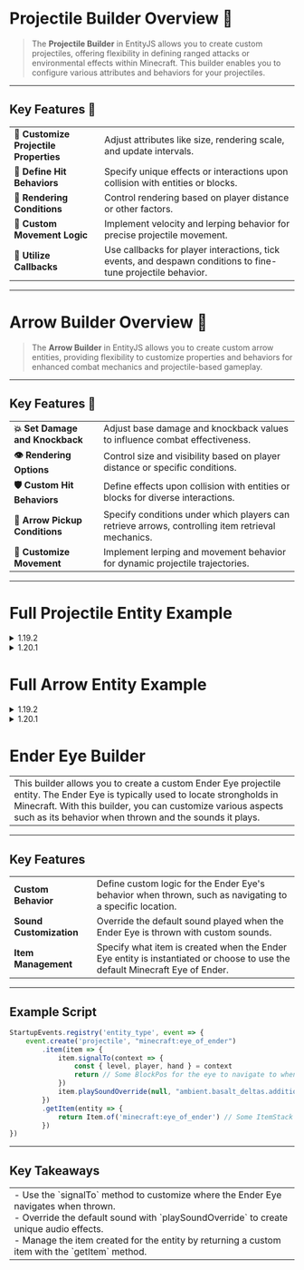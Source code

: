 # **Projectile Builder Overview** 🚀

> The **Projectile Builder** in EntityJS allows you to create custom projectiles, offering flexibility in defining ranged attacks or environmental effects within Minecraft. This builder enables you to configure various attributes and behaviors for your projectiles.

---

## Key Features 🌟

<table>
  <tr>
    <td><strong>🔧 Customize Projectile Properties</strong></td>
    <td>Adjust attributes like size, rendering scale, and update intervals.</td>
  </tr>
  <tr>
    <td><strong>🎯 Define Hit Behaviors</strong></td>
    <td>Specify unique effects or interactions upon collision with entities or blocks.</td>
  </tr>
  <tr>
    <td><strong>🎨 Rendering Conditions</strong></td>
    <td>Control rendering based on player distance or other factors.</td>
  </tr>
  <tr>
    <td><strong>💨 Custom Movement Logic</strong></td>
    <td>Implement velocity and lerping behavior for precise projectile movement.</td>
  </tr>
  <tr>
    <td><strong>🔁 Utilize Callbacks</strong></td>
    <td>Use callbacks for player interactions, tick events, and despawn conditions to fine-tune projectile behavior.</td>
  </tr>
</table>

---

# **Arrow Builder Overview** 🏹

> The **Arrow Builder** in EntityJS allows you to create custom arrow entities, providing flexibility to customize properties and behaviors for enhanced combat mechanics and projectile-based gameplay.

---

## Key Features 🔑

<table>
  <tr>
    <td><strong>💥 Set Damage and Knockback</strong></td>
    <td>Adjust base damage and knockback values to influence combat effectiveness.</td>
  </tr>
  <tr>
    <td><strong>👁️ Rendering Options</strong></td>
    <td>Control size and visibility based on player distance or specific conditions.</td>
  </tr>
  <tr>
    <td><strong>🛡️ Custom Hit Behaviors</strong></td>
    <td>Define effects upon collision with entities or blocks for diverse interactions.</td>
  </tr>
  <tr>
    <td><strong>🎯 Arrow Pickup Conditions</strong></td>
    <td>Specify conditions under which players can retrieve arrows, controlling item retrieval mechanics.</td>
  </tr>
  <tr>
    <td><strong>🏹 Customize Movement</strong></td>
    <td>Implement lerping and movement behavior for dynamic projectile trajectories.</td>
  </tr>
</table>


---

# **Full Projectile Entity Example**
<details>
<summary>1.19.2</summary>

```javascript
StartupEvents.registry('entity_type', event => {
    event.create('projectile', 'entityjs:projectile')
        /**
         * One-Off values set at the startup of the game.
         */
        .clientTrackingRange(8)
        .isAttackable(true)
        .mobCategory('misc')
        .item(item => {
            item.canThrow(true)
        })
        .sized(1, 1)
        .renderOffset(0, 0, 0)
        .renderScale(1, 1, 1)
        .updateInterval(3)
        //Setting .noItem() here will result in the builder skipping the item build altogether
        //Since the builder registers the item automatically this is the only way to prevent an item from being created here.
        //.noItem()

        /**
        * These methods below require a set return value, if the value does not match the required result
        * it will automatically default to the super method in the entity builder and output an error in logs>kubejs>startup.log.
        * 
        * Remember all callback functions are also able to be live-edited with global events!
        * 
        * Example: 
        * global.hit = entity => {
        * // Custom condition to determine if the arrow can hit a specific entity
        *  return entity.type == "minecraft:zombie"
        * }
        * 
        * .canHitEntity(entity => global.hit(entity)) // Reload this with /kubejs reload startup_scripts
        */

        .canHitEntity(entity => {
            // Custom condition to determine if the arrow can hit a specific entity
            return entity.type == "minecraft:zombie"; // Allow arrow to hit zombies only
        })
        .shouldRenderAtSqrDistance(context => {
            const { entity, distanceToPlayer } = context;
            // Custom logic to determine if the arrow should render based on distance, for example, rendering only if distance is less than 100 blocks
            return distanceToPlayer < 100;
        })

        /**
         * All methods below return void meaning they don't require a set return value to function.
         * These mostly are similar to KubeJS' normal events where you may do things on certain events your entities call!
         */

        .move(context => {
            const { entity, moverType, position } = context;
            // Custom movement logic, for example, applying velocity to the arrow
            entity.setDeltaMovement(0, 0.1, 0);
        })
        .onHitBlock(context => {
            const { entity, result } = context;
            // Custom behavior when the arrow hits a block, for example, spawning particles
            entity.level.addParticle('minecraft:campfire_cosy_smoke', entity.getX(), entity.getY(), entity.getZ(), 0, 0, 0);
        })
        .onHitEntity(context => {
            const { entity, result } = context;
            // Custom behavior when the arrow hits an entity, for example, applying potion effects
            if (result.entity.living) {
                let potion = result.entity.potionEffects
                potion.add('minecraft:luck', 200, 1, false, true)
            }
        })
        .playerTouch(context => {
            const { player, entity } = context;
            // Custom behavior when a player touches the arrow, for example, setting the player on fire.
            if (entity.age > 5) {
                player.setRemainingFireTicks(20)
                entity.remove('discarded')
            }
        })
        .tick(entity => {
            // Custom tick logic, for example, checking if the arrow is in lava and setting it on fire
            if (entity.level.getBlockState(entity.blockPosition()).getBlock().id == "minecraft:lava") {
                entity.setSecondsOnFire(5);
            }
        })
        .lerpTo(context => {
            const { entity, yaw, x, y, z, teleport, posRotationIncrements, pitch } = context;
            // Custom lerping behavior, for example, teleporting the arrow to a new position
            entity.teleportTo(x, y, z);
        })
})
```

</details>

<details>
<summary>1.20.1</summary>

```javascript
StartupEvents.registry('entity_type', event => {
    event.create('projectile', 'entityjs:projectile')
        /**
         * One-Off values set at the startup of the game.
         */
        .clientTrackingRange(8)
        .isAttackable(true)
        .mobCategory('misc')
        .item(item => {
            item.canThrow(true)
        })
        .sized(1, 1)
        .renderOffset(0, 0, 0)
        .renderScale(1, 1, 1)
        .updateInterval(3)
        //Setting .noItem() here will result in the builder skipping the item build altogether
        //Since the builder registers the item automatically this is the only way to prevent an item from being created here.
        //.noItem()

        /**
        * These methods below require a set return value, if the value does not match the required result
        * it will automatically default to the super method in the entity builder and output an error in logs>kubejs>startup.log.
        *
        * Remember all callback functions are also able to be live-edited with global events!
        *
        * Example:
        * global.hit = entity => {
        * // Custom condition to determine if the arrow can hit a specific entity
        *  return entity.type == "minecraft:zombie"
        * }
        *
        * .canHitEntity(entity => global.hit(entity)) // Reload this with /kubejs reload startup_scripts
        */

        .canHitEntity(entity => {
            // Custom condition to determine if the arrow can hit a specific entity
            return entity.type == "minecraft:zombie"; // Allow arrow to hit zombies only
        })
        .shouldRenderAtSqrDistance(context => {
            const { entity, distanceToPlayer } = context;
            // Custom logic to determine if the arrow should render based on distance, for example, rendering only if distance is less than 100 blocks
            return distanceToPlayer < 100;
        })

        /**
         * All methods below return void meaning they don't require a set return value to function.
         * These mostly are similar to KubeJS' normal events where you may do things on certain events your entities call!
         */

        .move(context => {
            const { entity, moverType, position } = context;
            // Custom movement logic, for example, applying velocity to the arrow
            entity.setDeltaMovement(0, 0.1, 0);
        })
        .onHitBlock(context => {
            const { entity, result } = context;
            // Custom behavior when the arrow hits a block, for example, spawning particles
            entity.getLevel().addParticle('minecraft:campfire_cosy_smoke', entity.getX(), entity.getY(), entity.getZ(), 0, 0, 0);
        })
        .onHitEntity(context => {
            const { entity, result } = context;
            // Custom behavior when the arrow hits an entity, for example, applying potion effects
            if (result.entity.living) {
                let potion = result.entity.potionEffects
                potion.add('minecraft:luck', 200, 1, false, true)
            }
        })
        .playerTouch(context => {
            const { player, entity } = context;
            // Custom behavior when a player touches the arrow, for example, setting the player on fire.
            if (entity.age > 5) {
                player.setRemainingFireTicks(20)
                entity.remove('discarded')
            }
        })
        .tick(entity => {
            // Custom tick logic, for example, checking if the arrow is in lava and setting it on fire
            if (entity.getLevel().getBlockState(entity.blockPosition()).getBlock().id == "minecraft:lava") {
                entity.setSecondsOnFire(5);
            }
        })
        .lerpTo(context => {
            const { entity, yaw, x, y, z, teleport, posRotationIncrements, pitch } = context;
            // Custom lerping behavior, for example, teleporting the arrow to a new position
            entity.teleportTo(x, y, z);
        })
})
```

</details>

# **Full Arrow Entity Example**

<details>
<summary>1.19.2</summary>

```javascript
StartupEvents.registry('entity_type', event => {
    event.create('arrow', 'entityjs:arrow')

        /**
         * One-Off values set at the startup of the game.
         */

        .setKnockback(5) // Set the punch enchantment knockback to 5
        .setBaseDamage(8) // Set base damage to 8
        .clientTrackingRange(8) // Set client tracking range to 8
        .isAttackable(true) // Make the arrow attackable
        .sized(1, 1) // Set size of arrow entity to 1x1
        .updateInterval(3) // Set update interval to 3 ticks
        //Setting .noItem() here will result in the builder skipping the item build altogether
        //Since the builder registers the item automatically this is the only way to prevent an item from being created here.
        //.noItem()
        .defaultHitGroundSoundEvent("minecraft:entity.arrow.hit") // Set default hit ground sound event
        .setWaterInertia(1) // Set water inertia to 1
        .mobCategory('misc') // Set mob category to 'misc'
        .item(item => {
            item.maxStackSize(64); // Set maximum stack size of arrow item to 64
        })

        /**
        * These methods below require a set return value, if the value does not match the required result
        * it will automatically default to the super method in the entity builder and output an error in logs>kubejs>startup.log.
        * This effectively prevents a crash and instead gives you info on the method.
        * 
        * Remember all callback functions are also able to be live-edited with global events!
        * 
        * Example: 
        * global.hit = entity => {
        * // Custom condition to determine if the arrow can hit a specific entity
        *  return entity.type == "minecraft:zombie"
        * }
        * 
        * .canHitEntity(entity => global.hit(entity)) // Reload this with /kubejs reload startup_scripts
        */

        .textureLocation(entity => {
            //Change texture resource location depending on certain information about the arrow entity.
            //Accepts both a new ResourceLocation or a String representation.
            //new ResourceLocation("kubejs:textures/entity/projectiles/arrow.png")
            return "kubejs:textures/entity/projectiles/arrow.png"
        })
        .setDamageFunction(entity => {
            // Custom damage function based off the arrow entity
            return true
        })
        .canHitEntity(entity => {
            // Custom condition to determine if the arrow can hit a specific entity
            return entity.type == "minecraft:zombie"; // Allow arrow to hit zombies only
        })
        .shouldRenderAtSqrDistance(context => {
            const { entity, distanceToPlayer } = context;
            // Custom logic to determine if the arrow should render based on distance, for example, rendering only if distance is less than 100 blocks
            return distanceToPlayer < 100;
        })
        .tryPickup(player => {
            // Custom logic to determine if a player can pick up the arrow, for example, allowing only non-creative mode players to pick it up
            return !context.player.isCreative();
        })

        /**
         * All methods below return void meaning they don't require a set return value to function.
         * These mostly are similar to KubeJS' normal events where you may do things on certain events your entities call!
         */

        .doPostHurtEffects(context => {
            const { entity, arrow } = context;
            // Custom post-hurt effects, for example, create an explosion
            let explosion = entity.block.createExplosion()
            explosion.strength(1)
            explosion.damagesTerrain(true)
            explosion.explode()
        })
        .lerpTo(context => {
            const { entity, yaw, x, y, z, teleport, posRotationIncrements, pitch } = context;
            // Custom lerping behavior, for example, teleporting the arrow to a new position
            entity.teleportTo(x, y, z);
        })
        .move(context => {
            const { entity, moverType, position } = context;
            // Custom movement logic, for example, applying velocity to the arrow
            entity.setDeltaMovement(0, 0.1, 0);
        })
        .onHitBlock(context => {
            const { entity, result } = context;
            // Custom behavior when the arrow hits a block, for example, spawning particles
            entity.level.addParticle('minecraft:campfire_cosy_smoke', entity.getX(), entity.getY(), entity.getZ(), 0, 0, 0);
        })
        .onHitEntity(context => {
            const { entity, result } = context;
            // Custom behavior when the arrow hits an entity, for example, applying potion effects
            if (result.entity.living) {
                let potion = result.entity.potionEffects
                potion.add('minecraft:luck', 200, 1, false, true)
            }
        })
        .playerTouch(context => {
            const { player, entity } = context;
            // Custom behavior when a player touches the arrow, for example, giving the player the arrow
            if (!entity.level.isClientSide() && (entity.isOnGround() || entity.noPhysics) && entity.shakeTime <= 0) {
                player.take(entity, 1);
                entity.discard();
            }
        })
        .tick(entity => {
            // Custom tick logic, for example, checking if the arrow is in lava and setting it on fire
            if (entity.level.getBlockState(entity.blockPosition()).getBlock().id == "minecraft:lava") {
                entity.setSecondsOnFire(5);
            }
        })
        .tickDespawn(entity => {
            // Custom logic for arrow despawn, for example, checking if the arrow has traveled a certain distance and despawning it
            if (entity.getOwner() == null) return
            if (entity.distanceToEntity(entity.getOwner()) > 100) {
                entity.remove('discarded');
            }
        })

});
```

</details>

<details>
<summary>1.20.1</summary>

```javascript
StartupEvents.registry('entity_type', event => {
    event.create('arrow', 'entityjs:arrow')

        /**
         * One-Off values set at the startup of the game.
         */

        .setKnockback(5) // Set knockback to 5
        .setBaseDamage(8) // Set base damage to 8
        .clientTrackingRange(8) // Set client tracking range to 8
        .isAttackable(true) // Make the arrow attackable
        .sized(1, 1) // Set size of arrow entity to 1x1
        .updateInterval(3) // Set update interval to 3 ticks
        //Setting .noItem() here will result in the builder skipping the item build altogether
        //Since the builder registers the item automatically this is the only way to prevent an item from being created here.
        //.noItem()
        .defaultHitGroundSoundEvent("minecraft:entity.arrow.hit") // Set default hit ground sound event
        .setWaterInertia(1) // Set water inertia to 1
        .mobCategory('misc') // Set mob category to 'misc'
        .item(item => {
            item.maxStackSize(64); // Set maximum stack size of arrow item to 64
        })

        /**
        * These methods below require a set return value, if the value does not match the required result
        * it will automatically default to the super method in the entity builder and output an error in logs>kubejs>startup.log.
        * This effectively prevents a crash and instead gives you info on the method.
        * 
        * Remember all callback functions are also able to be live-edited with global events!
        * 
        * Example: 
        * global.hit = entity => {
        * // Custom condition to determine if the arrow can hit a specific entity
        *  return entity.type == "minecraft:zombie"
        * }
        * 
        * .canHitEntity(entity => global.hit(entity)) // Reload this with /kubejs reload startup_scripts
        */

        .textureLocation(entity => {
            //Change texture resource location depending on certain information about the arrow entity.
            //Accepts both a new ResourceLocation or a String representation.
            //new ResourceLocation("kubejs:textures/entity/projectiles/arrow.png")
            return "kubejs:textures/entity/projectiles/arrow.png"
        })
        .setDamageFunction(entity => {
            // Custom damage function based off the arrow entity
            return true
        })
        .canHitEntity(entity => {
            // Custom condition to determine if the arrow can hit a specific entity
            return entity.type == "minecraft:zombie"; // Allow arrow to hit zombies only
        })
        .shouldRenderAtSqrDistance(context => {
            const { entity, distanceToPlayer } = context;
            // Custom logic to determine if the arrow should render based on distance, for example, rendering only if distance is less than 100 blocks
            return distanceToPlayer < 100;
        })
        .tryPickup(context => {
            // Custom logic to determine if a player can pick up the arrow, for example, allowing only non-creative mode players to pick it up
            return !context.player.isCreative();
        })

        /**
         * All methods below return void meaning they don't require a set return value to function.
         * These mostly are similar to KubeJS' normal events where you may do things on certain events your entities call!
         */

        .doPostHurtEffects(context => {
            const { entity, arrow } = context;
            // Custom post-hurt effects, for example, create an explosion
            let explosion = entity.block.createExplosion()
            explosion.strength(1)
            explosion.explosionMode('block')
            explosion.explode()
        })
        .lerpTo(context => {
            const { entity, yaw, x, y, z, teleport, posRotationIncrements, pitch } = context;
            // Custom lerping behavior, for example, teleporting the arrow to a new position
            entity.teleportTo(x, y, z);
        })
        .move(context => {
            const { entity, moverType, position } = context;
            // Custom movement logic, for example, applying velocity to the arrow
            entity.setDeltaMovement(0, 0.1, 0);
        })
        .onHitBlock(context => {
            const { entity, result } = context;
            // Custom behavior when the arrow hits a block, for example, spawning particles
            entity.getLevel().addParticle('minecraft:campfire_cosy_smoke', entity.getX(), entity.getY(), entity.getZ(), 0, 0, 0);
        })
        .onHitEntity(context => {
            const { entity, result } = context;
            // Custom behavior when the arrow hits an entity, for example, applying potion effects
            if (result.entity.living) {
                let potion = result.entity.potionEffects
                potion.add('minecraft:luck', 200, 1, false, true)
            }
        })
        .playerTouch(context => {
            const { player, entity } = context;
            // Custom behavior when a player touches the arrow, for example, giving the player the arrow
            if (!entity.getLevel().isClientSide() && (entity.onGround() || entity.noPhysics) && entity.shakeTime <= 0) {
                player.take(entity, 1);
                entity.discard();
            }
        })
        .tick(entity => {
            // Custom tick logic, for example, checking if the arrow is in lava and setting it on fire
            if (entity.getLevel().getBlockState(entity.blockPosition()).getBlock().id == "minecraft:lava") {
                entity.setSecondsOnFire(5);
            }
        })
        .tickDespawn(entity => {
            // Custom logic for arrow despawn, for example, checking if the arrow has traveled a certain distance and despawning it
            if (entity.getOwner() == null) return
            if (entity.distanceToEntity(entity.getOwner()) > 100) {
                entity.remove('discarded');
            }
        })

});
```

</details>


# Ender Eye Builder

<table>
  <tr>
    <td>
      This builder allows you to create a custom Ender Eye projectile entity. The Ender Eye is typically used to locate strongholds in Minecraft. With this builder, you can customize various aspects such as its behavior when thrown and the sounds it plays.
    </td>
  </tr>
</table>

---

## Key Features

<table>
  <tr>
    <td><strong>Custom Behavior</strong></td>
    <td>Define custom logic for the Ender Eye's behavior when thrown, such as navigating to a specific location.</td>
  </tr>
  <tr>
    <td><strong>Sound Customization</strong></td>
    <td>Override the default sound played when the Ender Eye is thrown with custom sounds.</td>
  </tr>
  <tr>
    <td><strong>Item Management</strong></td>
    <td>Specify what item is created when the Ender Eye entity is instantiated or choose to use the default Minecraft Eye of Ender.</td>
  </tr>
</table>

---

## Example Script

```javascript
StartupEvents.registry('entity_type', event => {
    event.create('projectile', "minecraft:eye_of_ender")
        .item(item => {
            item.signalTo(context => {
                const { level, player, hand } = context
                return // Some BlockPos for the eye to navigate to when thrown
            })
            item.playSoundOverride(null, "ambient.basalt_deltas.additions", "ambient", 1, 1)
        })
        .getItem(entity => {
            return Item.of('minecraft:eye_of_ender') // Some ItemStack
        })
})
```

---

## Key Takeaways

<table>
  <tr>
    <td>
      - Use the `signalTo` method to customize where the Ender Eye navigates when thrown.<br>
      - Override the default sound with `playSoundOverride` to create unique audio effects.<br>
      - Manage the item created for the entity by returning a custom item with the `getItem` method.
    </td>
  </tr>
</table>
